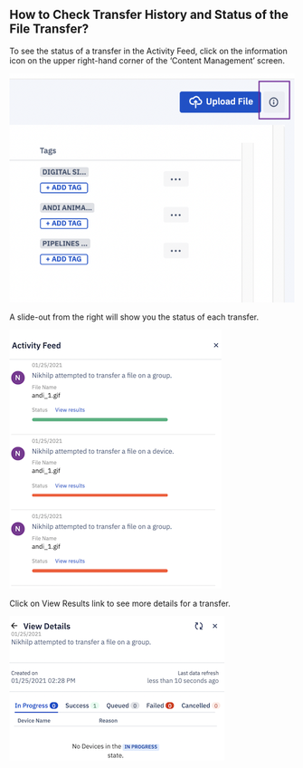 ## How to Check Transfer History and Status of the File Transfer?

  

To see the status of a transfer in the Activity Feed, click on the information icon on the upper right-hand corner of the ‘Content Management’ screen.

![](./images/viewtransfer/1-icon.png)

  

A slide-out from the right will show you the status of each transfer. 

![](./images/viewtransfer/2-Slideout.png)

 Click on View Results link to see more details for a transfer.
  
![](./images/viewtransfer/3-details.png)